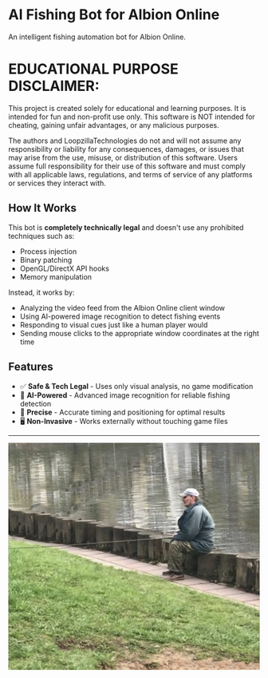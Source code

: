 # AI Fishing Bot for Albion Online

An intelligent fishing automation bot for Albion Online.

# EDUCATIONAL PURPOSE DISCLAIMER:
This project is created solely for educational and learning purposes. It is
intended for fun and non-profit use only. This software is NOT intended for
cheating, gaining unfair advantages, or any malicious purposes.

The authors and LoopzillaTechnologies do not and will not assume any
responsibility or liability for any consequences, damages, or issues that may
arise from the use, misuse, or distribution of this software. Users assume
full responsibility for their use of this software and must comply with all
applicable laws, regulations, and terms of service of any platforms or
services they interact with.

## How It Works

This bot is **completely technically legal** and doesn't use any prohibited techniques such as:
- Process injection
- Binary patching
- OpenGL/DirectX API hooks
- Memory manipulation

Instead, it works by:
- Analyzing the video feed from the Albion Online client window
- Using AI-powered image recognition to detect fishing events
- Responding to visual cues just like a human player would
- Sending mouse clicks to the appropriate window coordinates at the right time

## Features

- ✅ **Safe & Tech Legal** - Uses only visual analysis, no game modification
- 🤖 **AI-Powered** - Advanced image recognition for reliable fishing detection
- 🎯 **Precise** - Accurate timing and positioning for optimal results
- 🖥️ **Non-Invasive** - Works externally without touching game files

---

<div align="center">
  <img src="Intro.png" alt="AI Fishing Bot Demo" />
</div>


